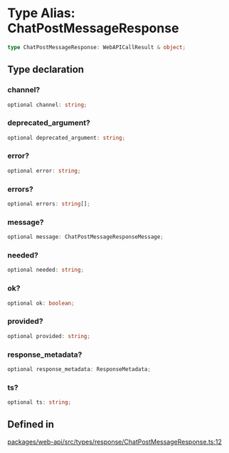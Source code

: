 # Type Alias: ChatPostMessageResponse

```ts
type ChatPostMessageResponse: WebAPICallResult & object;
```

## Type declaration

### channel?

```ts
optional channel: string;
```

### deprecated\_argument?

```ts
optional deprecated_argument: string;
```

### error?

```ts
optional error: string;
```

### errors?

```ts
optional errors: string[];
```

### message?

```ts
optional message: ChatPostMessageResponseMessage;
```

### needed?

```ts
optional needed: string;
```

### ok?

```ts
optional ok: boolean;
```

### provided?

```ts
optional provided: string;
```

### response\_metadata?

```ts
optional response_metadata: ResponseMetadata;
```

### ts?

```ts
optional ts: string;
```

## Defined in

[packages/web-api/src/types/response/ChatPostMessageResponse.ts:12](https://github.com/slackapi/node-slack-sdk/blob/main/packages/web-api/src/types/response/ChatPostMessageResponse.ts#L12)
